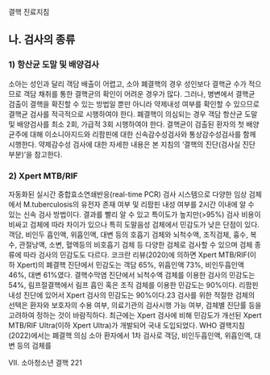 결핵 진료지침

## 나. 검사의 종류

### 1) 항산균 도말 및 배양검사
소아는 성인과 달리 객담 배출이 어렵고, 소아 폐결핵의 경우 성인보다 결핵균 수가 적으므로 객담 채취를 통한 결핵균의 확인이 어려운 경우가 많다. 그러나, 병변에서 결핵균 검출이 결핵을 확진할 수 있는 방법일 뿐만 아니라 약제내성 여부를 확인할 수 있으므로 결핵균 검사를 적극적으로 시행하여야 한다.
폐결핵이 의심되는 경우 객담 항산균 도말 및 배양검사를 최소 2회, 가급적 3회 시행하여야 한다. 결핵균이 검출된 환자의 첫 배양균주에 대해 이소니아지드와 리팜핀에 대한 신속감수성검사와 통상감수성검사를 함께 시행한다. 약제감수성 검사에 대한 자세한 내용은 본 지침의 ‘결핵의 진단(검사실 진단 부분)’을 참고한다.

### 2) Xpert MTB/RIF
자동화된 실시간 중합효소연쇄반응(real-time PCR) 검사 시스템으로 다양한 임상 검체에서 M.tuberculosis의 유전자 존재 여부 및 리팜핀 내성 여부를 2시간 이내에 알 수 있는 신속 검사 방법이다. 결과를 빨리 알 수 있고 특이도가 높지만(>95%) 검사 비용이 비싸고 검체에 따라 차이가 있으나 특히 도말음성 검체에서 민감도가 낮은 단점이 있다.
객담, 비인두 흡인액, 위흡인액, 대변 등의 호흡기 검체와 뇌척수액, 조직검체, 흉수, 복수, 관절낭액, 소변, 혈액등의 비호흡기 검체 등 다양한 검체로 검사할 수 있으며 검체 종류에 따라 검사의 민감도도 다르다. 코크란 리뷰(2020)에 의하면 Xpert MTB/RIF(이하 Xpert)의 폐결핵 진단에서 민감도는 객담 65%, 위흡인액 73%, 비인두흡인액 46%, 대변 61%였다. 결핵수막염 진단에서 뇌척수액 검체를 이용한 검사의 민감도는 54%, 림프절결핵에서 림프 흡인 혹은 조직 검체를 이용한 민감도는 90%이다.
리팜핀 내성 진단에 있어서 Xpert 검사의 민감도는 90%이다.23 검사를 위한 적절한 검체의 선택은 환자와 보호자의 수용 여부, 의료기관의 검사시행 가능 여부, 검체별 진단률 등을 고려하여 정하는 것이 바람직하다.
최근에는 Xpert 검사에 비해 민감도가 개선된 Xpert MTB/RIF Ultra(이하 Xpert Ultra)가 개발되어 국내 도입되었다. WHO 결핵지침(2022)에서는 폐결핵 의심 소아 환자에서 1차 검사로 객담, 비인두흡인액, 위흡인액, 대변 등의 검체를

VII. 소아청소년 결핵 <PAGE>221